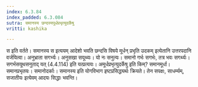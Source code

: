 ```yaml
---
index: 6.3.84
index_padded: 6.3.084
sutra: समानस्य छन्दस्यपूर्धप्रभृत्युदर्केषु
vritti: kashika

---
```

स इति वर्तते। समानस्य स इत्ययम् आदेशो भवति छन्दसि विषये मूर्धन् प्रभृति उदकम् इत्येतानि उत्तरपदानि वर्जयित्वा। अनुभ्राता सगर्भ्यः। अनुसखा सयूथ्यः। यो नः सनुत्यः। समानो गर्भः सगर्भः, तत्र भवः सगर्थ्यः। सगर्भसयूथसनुताद् यत् (4.4.114) इति यत्प्रत्ययः। अमूर्धप्रभृत्युदर्केषु इति किम्? समानमूर्धा। समानप्रभृतयः। समानोदर्काः। समानस्य इति योगविभाग इष्टप्रसिद्ध्यर्थः क्रियते। तेन सपक्षः, साधर्म्यम्, सजातीयः इत्येवम् आदयः सिद्धाः भवन्ति।